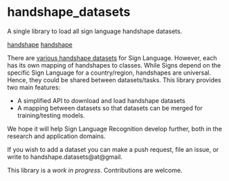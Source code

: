 # handshape_datasets
A single library to load all sign language handshape datasets.

[handshape](http://facundoq.github.io/unlp/lsa16/files/dataset/1_1_1.png "sample handshape") [handshape](http://facundoq.github.io/unlp/lsa16/files/dataset/2_1_1.png "sample handshape")

There are [various handshape datasets](http://facundoq.github.io/unlp/sign_language_datasets/) for Sign Language. 
However, each has its own mapping of handshapes to classes. 
While Signs depend on the specific Sign Language for a country/region, handshapes are universal.
Hence, they could be shared between datasets/tasks. This library provides two main features:
* A simplified API to download and load handshape datasets
* A mapping between datasets so that datasets can be merged for training/testing models.

We hope it will help Sign Language Recognition develop further, both in the research and application domains.

If you wish to add a dataset you can make a push request, file an issue, or write to handshape.datasets@at@gmail.

This library is a *work in progress*. Contributions are welcome.





